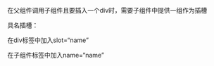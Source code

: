 在父组件调用子组件且要插入一个div时，需要子组件中提供一组<slot></slot>作为插槽

具名插槽：

在div标签中加入slot=“name”

在子组件<slot>标签中加入name=“name”
